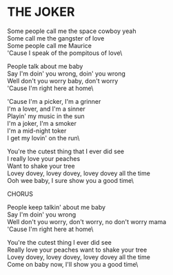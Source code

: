 # THE JOKER

Some people call me the space cowboy yeah\
Some call me the gangster of love\
Some people call me Maurice\
'Cause I speak of the pompitous of love\

People talk about me baby\
Say I'm doin' you wrong, doin' you wrong\
Well don't you worry baby, don't worry\
'Cause I'm right here at home\

'Cause I'm a picker, I'm a grinner\
I'm a lover, and I'm a sinner\
Playin' my music in the sun\
I'm a joker, I'm a smoker\
I'm a mid-night toker\
I get my lovin' on the run\

You're the cutest thing that I ever did see\
I really love your peaches\
Want to shake your tree\
Lovey dovey, lovey dovey, lovey dovey all the time\
Ooh wee baby, I sure show you a good time\

CHORUS

People keep talkin' about me baby\
Say I'm doin' you wrong\
Well don't you worry, don't worry, no don't worry mama\
'Cause I'm right here at home\

You're the cutest thing I ever did see\
Really love your peaches want to shake your tree\
Lovey dovey, lovey dovey, lovey dovey all the time\
Come on baby now, I'll show you a good time\
